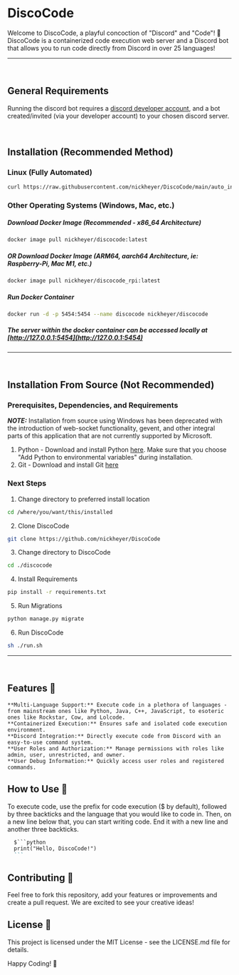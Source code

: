 # DiscoCode

Welcome to DiscoCode, a playful concoction of "Discord" and "Code"! 🎉 DiscoCode is a containerized code execution web server and a Discord bot that allows you to run code directly from Discord in over 25 languages!


<hr />
<br />


## General Requirements
Running the discord bot requires a [discord developer account](https://discord.com/developers/applications), and a bot created/invited (via your developer account) to your chosen discord server.


<br />


## Installation (Recommended Method)

### Linux (Fully Automated)

```bash 
curl https://raw.githubusercontent.com/nickheyer/DiscoCode/main/auto_install_update.sh -o auto_install_update.sh && sudo bash auto_install_update.sh
```

### Other Operating Systems (Windows, Mac, etc.)


##### Download Docker Image (Recommended - x86_64 Architecture) 

```bash
docker image pull nickheyer/discocode:latest
```
##### OR Download Docker Image (ARM64, aarch64 Architecture, ie: Raspberry-Pi, Mac M1, etc.) 

```bash
docker image pull nickheyer/discocode_rpi:latest
```
##### Run Docker Container

```bash
docker run -d -p 5454:5454 --name discocode nickheyer/discocode
```
##### The server within the docker container can be accessed locally at [http://127.0.0.1:5454](http://127.0.0.1:5454)

<hr />
<br />


## Installation From Source (Not Recommended)

### Prerequisites, Dependencies, and Requirements
**_NOTE:_**  Installation from source using Windows has been deprecated with the introduction of web-socket functionality, gevent, and other integral parts of this application that are not currently supported by Microsoft.

1. Python - Download and install Python [here](https://www.python.org/downloads/). Make sure that you choose "Add Python to environmental variables" during installation.
2. Git - Download and install Git [here](https://git-scm.com/book/en/v2/Getting-Started-Installing-Git)

### Next Steps

1. Change directory to preferred install location
```bash 
cd /where/you/want/this/installed
```

2. Clone DiscoCode

```bash 
git clone https://github.com/nickheyer/DiscoCode
```
 
3. Change directory to DiscoCode
```bash 
cd ./discocode
```

4. Install Requirements
```bash 
pip install -r requirements.txt
```

5. Run Migrations
```bash 
python manage.py migrate
```

6. Run DiscoCode
```bash
sh ./run.sh
```

<hr />
<br />

## Features 🌟

    **Multi-Language Support:** Execute code in a plethora of languages - from mainstream ones like Python, Java, C++, JavaScript, to esoteric ones like Rockstar, Cow, and Lolcode.
    **Containerized Execution:** Ensures safe and isolated code execution environment.
    **Discord Integration:** Directly execute code from Discord with an easy-to-use command system.
    **User Roles and Authorization:** Manage permissions with roles like admin, user, unrestricted, and owner.
    **User Debug Information:** Quickly access user roles and registered commands.

## How to Use 📘
To execute code, use the prefix for code execution ($ by default), followed by three backticks and the language that you would like to code in. Then, on a new line below that, you can start writing code. End it with a new line and another three backticks.

````markdown
  $```python
  print("Hello, DiscoCode!")
  ```
````

## Contributing 💼
Feel free to fork this repository, add your features or improvements and create a pull request. We are excited to see your creative ideas!

## License 📄
This project is licensed under the MIT License - see the LICENSE.md file for details.

Happy Coding! 🚀